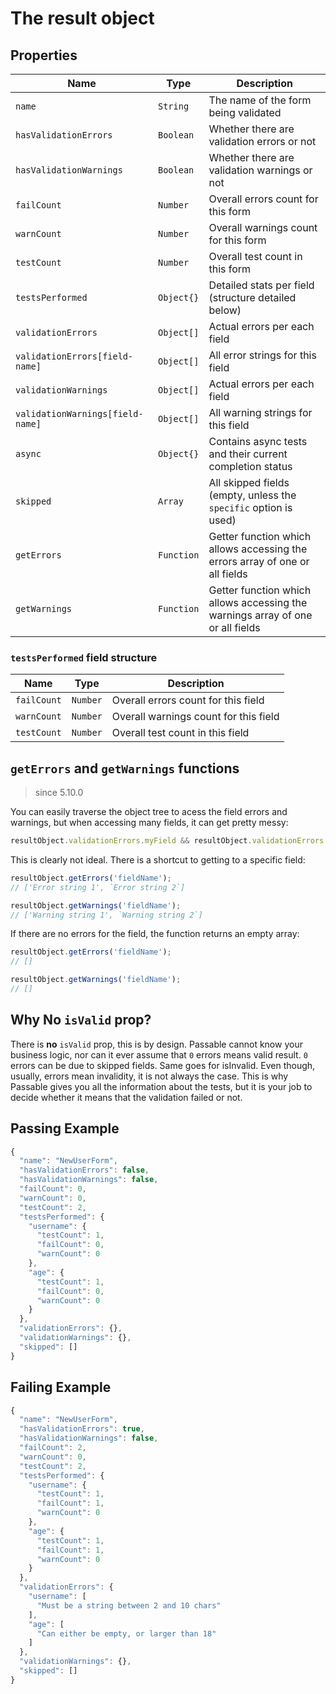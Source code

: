 # The result object

## Properties
| Name                             | Type       | Description                                         |
|----------------------------------|------------|-----------------------------------------------------|
| `name`                           | `String`   | The name of the form being validated                |
| `hasValidationErrors`            | `Boolean`  | Whether there are validation errors or not          |
| `hasValidationWarnings`          | `Boolean`  | Whether there are validation warnings or not        |
| `failCount`                      | `Number`   | Overall errors count for this form                  |
| `warnCount`                      | `Number`   | Overall warnings count for this form                |
| `testCount`                      | `Number`   | Overall test count in this form                     |
| `testsPerformed`                 | `Object{}` | Detailed stats per field (structure detailed below) |
| `validationErrors`               | `Object[]` | Actual errors per each field                        |
| `validationErrors[field-name]`   | `Object[]` | All error strings for this field                    |
| `validationWarnings`             | `Object[]` | Actual errors per each field                        |
| `validationWarnings[field-name]` | `Object[]` | All warning strings for this field                  |
| `async`                          | `Object{}` | Contains async tests and their current completion status |
| `skipped`                        | `Array`    | All skipped fields (empty, unless the `specific` option is used) |
| `getErrors`                      | `Function` | Getter function which allows accessing the errors array of one or all fields |
| `getWarnings`                    | `Function` | Getter function which allows accessing the warnings array of one or all fields |

### `testsPerformed` field structure
| Name        | Type     | Description                           |
|-------------|----------|---------------------------------------|
| `failCount` | `Number` | Overall errors count for this field   |
| `warnCount` | `Number` | Overall warnings count for this field |
| `testCount` | `Number` | Overall test count in this field      |

## `getErrors` and `getWarnings` functions
> since 5.10.0

You can easily traverse the object tree to acess the field errors and warnings, but when accessing many fields, it can get pretty messy:
```js
resultObject.validationErrors.myField && resultObject.validationErrors.myField[0];
```
This is clearly not ideal. There is a shortcut to getting to a specific field:

```js
resultObject.getErrors('fieldName');
// ['Error string 1', `Error string 2`]

resultObject.getWarnings('fieldName');
// ['Warning string 1', `Warning string 2`]
```

If there are no errors for the field, the function returns an empty array:
```js
resultObject.getErrors('fieldName');
// []

resultObject.getWarnings('fieldName');
// []
```

## Why No `isValid` prop?
There is **no** `isValid` prop, this is by design. Passable cannot know your business logic, nor can it ever assume that `0` errors means valid result. `0` errors can be due to skipped fields. Same goes for isInvalid. Even though, usually, errors mean invalidity, it is not always the case. This is why Passable gives you all the information about the tests, but it is your job to decide whether it means that the validation failed or not.

## Passing Example
```js
{
  "name": "NewUserForm",
  "hasValidationErrors": false,
  "hasValidationWarnings": false,
  "failCount": 0,
  "warnCount": 0,
  "testCount": 2,
  "testsPerformed": {
    "username": {
      "testCount": 1,
      "failCount": 0,
      "warnCount": 0
    },
    "age": {
      "testCount": 1,
      "failCount": 0,
      "warnCount": 0
    }
  },
  "validationErrors": {},
  "validationWarnings": {},
  "skipped": []
}
```

## Failing Example
```js
{
  "name": "NewUserForm",
  "hasValidationErrors": true,
  "hasValidationWarnings": false,
  "failCount": 2,
  "warnCount": 0,
  "testCount": 2,
  "testsPerformed": {
    "username": {
      "testCount": 1,
      "failCount": 1,
      "warnCount": 0
    },
    "age": {
      "testCount": 1,
      "failCount": 1,
      "warnCount": 0
    }
  },
  "validationErrors": {
    "username": [
      "Must be a string between 2 and 10 chars"
    ],
    "age": [
      "Can either be empty, or larger than 18"
    ]
  },
  "validationWarnings": {},
  "skipped": []
}
```
